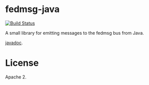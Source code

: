 # fedmsg-java

[![Build Status](https://travis-ci.org/fedora-infra/fedmsg-java.png)](https://travis-ci.org/fedora-infra/fedmsg-java)

A small library for emitting messages to the fedmsg bus from Java.

[javadoc](http://fedora-infra.github.io/fedmsg-java/).

# License

Apache 2.
